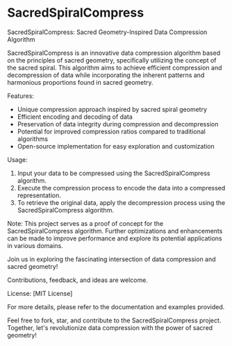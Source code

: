 # SacredSpiralCompress
SacredSpiralCompress: Sacred Geometry-Inspired Data Compression Algorithm

SacredSpiralCompress is an innovative data compression algorithm based on the principles of sacred geometry, specifically utilizing the concept of the sacred spiral. This algorithm aims to achieve efficient compression and decompression of data while incorporating the inherent patterns and harmonious proportions found in sacred geometry.

Features:
- Unique compression approach inspired by sacred spiral geometry
- Efficient encoding and decoding of data
- Preservation of data integrity during compression and decompression
- Potential for improved compression ratios compared to traditional algorithms
- Open-source implementation for easy exploration and customization

Usage:
1. Input your data to be compressed using the SacredSpiralCompress algorithm.
2. Execute the compression process to encode the data into a compressed representation.
3. To retrieve the original data, apply the decompression process using the SacredSpiralCompress algorithm.

Note: This project serves as a proof of concept for the SacredSpiralCompress algorithm. Further optimizations and enhancements can be made to improve performance and explore its potential applications in various domains.

Join us in exploring the fascinating intersection of data compression and sacred geometry!

Contributions, feedback, and ideas are welcome. 

License: [MIT License]

For more details, please refer to the documentation and examples provided.

Feel free to fork, star, and contribute to the SacredSpiralCompress project. Together, let's revolutionize data compression with the power of sacred geometry!
